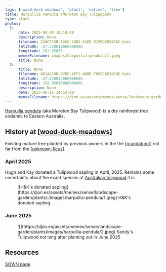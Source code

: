 ```yaml
---
tags: ['wood-duck-meadows', 'plant', 'native', 'tree']
title: Harpullia Pendula (Moreton Bay Tulipwood)
type: plant
photos:
  1:
      date: 2025-04-20 10:10:40
      description: None
      filename: 23ACFC5B-12A2-43B3-A1EE-91FBD2E9ACAC.heic
      latitude: -27.538616666666666
      longitude: 152.05635
      memexFilename: images/harpullia-pendula/1.jpeg
      title: None
  2:
      title: None
      filename: AD1A218B-07D5-4FF1-A88E-F0C9CA526E4E.heic
      latitude: -27.538636666666665
      longitude: 152.05616666666666
      description: None
      date: 2025-06-16 14:53:08
      memexFilename: https://djon.es/assets/memex/sense/landscape-garden/plants/images/harpullia-pendula/2.jpeg
---
```

[Harpullia pendula](https://en.wikipedia.org/wiki/Harpullia_pendula) (aka Moreton Bay Tulipwood) is a dry rainforest tree endemic to Eastern Australia.

## History at [[wood-duck-meadows]]

Existing mature tree planted by previous owners in the the [[roundabout]] not far from the [[unknown-ficus]].

### April 2025

Hugh and Kay donated a Tulipwood sapling in April, 2025. Remains some uncertainty about the exact species of [Australian tulipwood](https://en.wikipedia.org/wiki/Tulipwood#Australian) it is.

<figure markdown>
![H&K's donated sapling](https://djon.es/assets/memex/sense/landscape-garden/plants/./images/harpullia-pendula/1.jpeg)
<caption>H&K's donated sapling</caption>
</figure>

### June 2025

<figure markdown>
![](https://djon.es/assets/memex/sense/landscape-garden/plants/images/harpullia-pendula/2.jpeg)
<caption>Sandy's Tulipwood not long after planting out in June 2025</caption>
</figure>


## Resources

[SOWN page](https://sown.com.au/harpullia-pendula-sapindacea-australian-tulipwood/)

[//begin]: # "Autogenerated link references for markdown compatibility"
[wood-duck-meadows]: ../wood-duck-meadows "Wood duck meadows"
[roundabout]: ../roundabout "Roundabout"
[unknown-ficus]: ../individual-plants/unknown-ficus "Unknown ficus"
[//end]: # "Autogenerated link references"